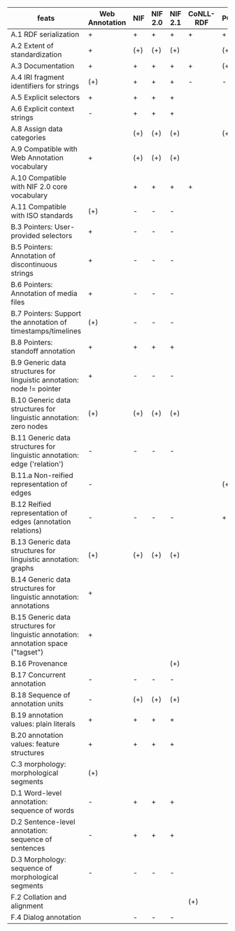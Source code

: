 | feats | Web Annotation | NIF | NIF 2.0 | NIF 2.1 | CoNLL-RDF | POWLA | Ligt | LAF | MAF | SynAF | SemAF |
|---|---|---|---|---|---|---|---|---|---|---|---|
| A.1 RDF serialization | + | + | + | + | + | + | + | - | - | - | - |
| A.2 Extent of standardization | + | (+) | (+) | (+) |   | (+) | - | + | + | + | + |
| A.3 Documentation | + | + | + | + | + | (+) |   | (+) | + | - | - |
| A.4 IRI fragment identifiers for strings | (+) | + | + | + | - | - | - | - | - | - | - |
| A.5 Explicit selectors | + | + | + | + |   |   |   |   |   |   |   |
| A.6 Explicit context strings | - | + | + | + |   |   |   |   |   |   |   |
| A.8 Assign data categories |   | (+) | (+) | (+) |   | (+) |   | (+) |   |   |   |
| A.9 Compatible with Web Annotation vocabulary | + | (+) | (+) | (+) |   |   |   |   |   |   |   |
| A.10 Compatible with NIF 2.0 core vocabulary |   | + | + | + | + |   | + |   |   |   |   |
| A.11 Compatible with ISO standards | (+) | - | - | - |   |   |   |   |   |   |   |
| B.3 Pointers: User-provided selectors | + | - | - | - |   |   |   |   |   |   |   |
| B.5 Pointers: Annotation of discontinuous strings | + | - | - | - |   |   |   |   |   |   |   |
| B.6 Pointers: Annotation of media files | + | - | - | - |   |   |   |   |   |   |   |
| B.7 Pointers: Support the annotation of timestamps/timelines | (+) | - | - | - |   |   |   |   |   |   |   |
| B.8 Pointers: standoff annotation | + | + | + | + |   |   |   |   |   |   |   |
| B.9 Generic data structures for linguistic annotation: node != pointer | + | - | - | - |   |   |   |   |   |   |   |
| B.10 Generic data structures for linguistic annotation: zero nodes | (+) | (+) | (+) | (+) |   |   |   |   |   |   |   |
| B.11 Generic data structures for linguistic annotation: edge ('relation') | - | - | - | - |   |   |   |   |   |   |   |
| B.11.a Non-reified representation of edges | - |   |   |   |   | (+) |   |   |   |   |   |
| B.12 Reified representation of edges (annotation relations) | - | - | - | - |   | + |   |   |   |   |   |
| B.13 Generic data structures for linguistic annotation: graphs | (+) | (+) | (+) | (+) |   |   |   |   |   |   |   |
| B.14 Generic data structures for linguistic annotation: annotations | + |   |   |   |   |   |   |   |   |   |   |
| B.15 Generic data structures for linguistic annotation: annotation space ("tagset") | + |   |   |   |   |   |   |   |   |   |   |
| B.16 Provenance |   |   |   | (+) |   |   |   |   |   |   |   |
| B.17 Concurrent annotation | - | - | - | - |   |   |   |   |   |   |   |
| B.18 Sequence of annotation units | - | (+) | (+) | (+) |   |   |   |   |   |   |   |
| B.19 annotation values: plain literals | + | + | + | + |   |   |   |   |   |   |   |
| B.20 annotation values: feature structures | + | + | + | + |   |   |   |   |   |   |   |
| C.3 morphology: morphological segments | (+) |   |   |   |   |   |   |   |   |   |   |
| D.1 Word-level annotation: sequence of words | - | + | + | + |   |   |   |   |   |   |   |
| D.2 Sentence-level annotation: sequence of sentences | - | + | + | + |   |   |   |   |   |   |   |
| D.3 Morphology: sequence of morphological segments | - | - | - | - |   |   |   |   |   |   |   |
| F.2 Collation and alignment |   |   |   |   | (+) |   |   |   |   |   |   |
| F.4 Dialog annotation |   | - | - | - |   |   |   |   |   |   |   |
